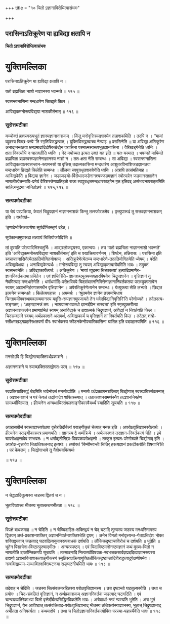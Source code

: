 +++
title = "१० चितो ऽज्ञानाविरोधित्वासंभवः"

+++


## परासिनाऽतिक्रूरेण या ह्यविद्या क्षतापि न

**चितो ऽज्ञानाविरोधित्वासंभवः**

# **युक्तिमल्लिका**

परासिनाऽतिक्रूरेण या ह्यविद्या क्षतापि न ।

यतो ब्रह्मचिता नाशो नाज्ञानस्य भवन्मते ॥ ११५ ॥

स्वसन्तानासिना मन्दधारेण च्छिद्यते किल ।

आविद्यकमनोरूपविद्यया नाशकीर्तनात् ॥ ११६ ॥

### **सुरोत्तमटीका**

यच्चोक्तं ब्रह्मस्वरूपभूतं ज्ञानमज्ञानानाशकम् । किंतु मनोवृत्तिरूपज्ञानमेव तन्नाशकमिति । तदपि न । ‘‘मायां व्युदस्य चिच्छ-क्त्ये’’ति स्मृतिविरुद्धत्वात् । युक्तिविरुद्धत्वाच्च नेत्याह ॥ परासिनेति ॥ या अविद्या अतिक्रूरेण अनाद्यनन्ततया भ्रमप्रमादादिदोषैरच्छेद्येन परासिना परमात्मस्वरूपभूतज्ञानासिना । वैरिखड्गेनेति ध्वनिः । क्षता निवर्त्यापि न घातवतीति ध्वनिः । नेदं मयोच्यत इत्यत उक्तं यत इति ॥ यतः यस्मात् । भवन्मते मायिमते ब्रह्मचिता ब्रह्मस्वरूपज्ञानेनाज्ञानस्य नाशो न । ततः क्षता नेति सम्बन्धः । सा अविद्या । स्वसन्तानासिना आविद्यकत्वात्स्वसन्तान-रूपमनसो या वृत्तिस् तदात्मकासिना मन्दधारेण आशुतरविनाशिजडज्ञानतया मन्दधारेण छिद्यते किलेति सम्बन्धः । लीलया स्वपुत्रधृतशस्त्रेणेति ध्वनिः । अत्रापि तत्संमतिमाह ॥ आविद्यकेति ॥ विद्यया ज्ञानेन । जडाजडयो-र्विरोधादजडेनानश्यज्जडमज्ञानं स्वोत्पन्नेन जडमानसज्ञानेन नश्यतीत्येतन्मायि-प्रमेयं वैरिशस्त्रेणाप्रतिहतो राजा स्वपुत्रधृतमन्दधारखड्गेन मृत इतिवद् असंभावनापराहतमिति साहित्यमुद्रया ध्वनितोऽर्थः ॥ ११५,११६ ॥

### **सत्यप्रमोदटीका**

या चेयं परप्रक्रिया, केवलं चिद्रूपज्ञानं नाज्ञाननाशकं किन्तु तत्स्फोरकमेव । वृत्त्युपारूढं तु सत्तदज्ञाननाशकम् इति । यथोक्तं–

‘तृणादेर्भासिकाऽप्येषा सूर्यदीप्तिस्तृणं दहेत् ।

सूर्यकान्तमुपारूढा तन्न्यायं चितियोजयेदि’ति ॥

तां दूषयति परेत्यादिभिश्चतुर्भिः । आद्यश्लोकद्वयस्य, एकान्वयः । तत्र ‘यतो ब्रह्मचिता नाज्ञाननाशो भवन्मते’ इति ‘आविद्यकमनोरूपविद्यया नाशकीर्तनात्’ इति च परप्रक्रियावर्णनम् । शिष्टेन, तन्निरासः । परासिना इति स्वसन्तानासिनेत्येतत्प्रतियोगितयोक्तम् । अतिक्रूरेणेत्येतच्च मन्दधारेणे-तत्प्रतियोगितयेति ध्येयम् । परेति अविद्यापेक्षया । अनाविद्यकेत्यर्थः । मनोरूपविद्या तु स्वयम् अविद्याकृतत्वान्नैवमिति भावः । तदुक्तं स्वसन्तानेति । अविद्याकार्येत्यर्थः । अतिक्रूरेण । ‘मायां व्युदस्य चिच्छक्त्या’ इत्यादिप्रमाणैर-ज्ञाननिवर्तकतया प्रमितेन । एवं ज्ञप्तिरिति– ज्ञानशब्दमुख्यव्यवहारविषयेण चिद्रूपज्ञानेन । वृत्तिज्ञानं तु नैवमित्याह मन्दधारेणेति । धर्माधर्मादि-परोक्षविषये चिदसंवलननिमित्तेनाज्ञानानिवर्तकतया पराभ्युपगतत्वेन स्वयम् अज्ञाननिर्हरणासमर्थेन वृत्तिज्ञानेन । अपेरतिक्रूरेणेत्यनेन सम्बन्धः । येत्युक्त्या सेति लभ्यते । छिद्यत इत्यनेन सम्बन्धते । किलेत्यपहासः । अयमर्थः । ‘श्रुतमयेन ज्ञानेन तत्त्वमभिधाय चिन्तामयीमवस्थामवलम्बमानस्य यद्वृत्ति-रूपज्ञानमुपजायते तेन भवेदविद्यानिवृत्तिरि’ति परेणोच्यते । तदेतदत्य-सङ्गतम् । ‘अहमज्ञानजं तमः । नाशयात्मभावस्थो ज्ञानदीपेन भास्वता’ इति स्मृत्युक्तरीत्या अज्ञाननाशकत्वेन प्रमाणप्रमितं स्वयम् अनाविद्यकं च ब्रह्मात्मकं चिद्रूपज्ञानं, अविद्यां न निवर्तयति किल । चिदसम्वलने स्वयम् अर्थप्रकाशने असमर्थं, अविद्याकार्यं च वृत्तिज्ञानं तां निवर्तयति किल । तदेतत् शत्रो-स्तीक्ष्णखड्गप्रहारैरक्षतवर्मा वीरः स्वार्भकस्य क्रीडनकेनौपचारिकासिना घातित इति वदपहास्यमिति ॥ ११६ ॥

# **युक्तिमल्लिका**

मनसोऽपि हि चिद्योगाच्छक्तिरर्थप्रकाशने ।

अज्ञाननाशने च स्याच्छक्तिस्तद्योगतः परम् ॥ ११७ ॥

### **सुरोत्तमटीका**

स्वप्रक्रियाविरुद्धं चेदमिति भावेनोक्तं मनसोऽपीति ॥ मनसो ऽर्थप्रकाशनशक्तिश् चिद्योगात् स्वरूपचित्संवलनात् । अज्ञाननाशने च परं केवलं तद्योगादेव शक्तिस्स्यात् । तत्प्रकाशनसमर्थस्यैव तदज्ञाननिबर्हण सामर्थ्यौचित्यात् । हीत्यनेन अन्यथाचित्संवलनाङ्गीकारवैयर्थ्यं स्यादिति सूचयति ॥ ११७ ॥

### **सत्यप्रमोदटीका**

अपहासबीजं स्वरूपज्ञप्त्यपेक्षया वृत्तेरतिदौर्बल्यं पराङ्गीकृतं चेत्याह मनस इति । अपरोक्षवृत्तिज्ञानस्येत्यर्थः । हीत्यनेन पराङ्गीकारमत्र प्रमाणयति । ज्ञानस्य द्वे अर्थक्रिये । अर्थप्रकाशनं तदज्ञान-निवर्तकत्वं चेति । इमे चापरोक्षवृत्तावेव सम्भवतः । न धर्माद्यतीन्द्रिय-विषयकपरोक्षवृत्तौ । तत्कुत इत्यतः परेणोच्यते चिद्योगाद् इति । अपरोक्ष-वृत्तावेव चित्प्रतिफलनाद् इत्यर्थः । तथोक्तं ‘बिम्बीभवन्ती चितिर् हरत्यज्ञानं प्रकटीकरोति विषयानि’ति । परं केवलम् । चिद्योगाभावे तु नैवोभयमित्यर्थः

॥ ११७ ॥

# **युक्तिमल्लिका**

न चेद्धटादितुल्यस्य जडस्य द्वितयं च न ।

भूताविष्टाच्च भीतस्य भूतात्कथमभीतता ॥ ११८ ॥

### **सुरोत्तमटीका**

विपक्षे बाधकमाह ॥ न चेदिति ॥ न चेच्चिदाहित-शक्तिद्वयं न चेद् घटादि तुल्यस्य जडस्य मनःपरिणामस्य द्वितयम् अर्थ-प्रकाशनशक्तिर् अज्ञाननिवर्तनशक्तिश्चेति द्वयम् । अनेन विमतो मनोवृत्त्यन्त-र्गताऽचिदंशः नोक्त शक्तिद्वयवान् जडत्वाद् घटवदित्यनुमानरूपबाधकं दर्शयति । लौकिकदृष्टान्तविरोधं च दर्शयति ॥ भूतेति ॥ भूतेन पिशाचेना-विष्टात्पुरुषाद्भीतः । अन्यत्स्पष्टम् । एवं चिदाविष्टमनोनष्टमज्ञानं कथं मुख्य-चितो न नश्यतीति दार्ष्टान्तिकमपि सूचयति । तस्मादनादि नित्यसर्वविषयक-स्वभजकसार्वज्ञप्रददिव्याज्ञानरूपस्य ब्रह्मणो ऽज्ञानाविनाशकत्वाङ्गीकरणं स्मृतिस्वप्रक्रियायुक्तिलौकिकदृष्टान्तादिविरुद्धत्वादुपेक्षणीयमेव । नत्वविद्यायाम-सम्भावितशक्तिघटनया सङ्घटनीयमिति भावः ॥ ११८ ॥

### **सत्यप्रमोदटीका**

तदेवाह न चेदिति । जडस्य चित्संवलनरहितस्य परोक्षवृत्तिज्ञानस्य । तत्र दृष्टान्तो घटतुल्यस्येति । तथा च प्रयोगः । चिद-संवलितं वृत्तिज्ञानं, न अर्थप्रकाशकम् अज्ञाननिवर्तकं जडत्वाद् घटवदिति । एवं चान्वयव्यतिरेकाभ्यां चितो वृत्तेर्दौर्बल्यसिद्धिरविकलेति भावः । अत्रैवार्था-न्तरं न्यस्यति भूतेति । अत्र भूतं चिद्रूपज्ञानं, येन आविष्टात् तत्संवलिताद-परोक्षवृत्तिज्ञानाद् भीतस्य तन्निवर्त्यस्याज्ञानस्य, भूताच् चिद्रूपज्ञानाद् अभीतता अनिवर्त्यता । कथमाक्षेपे । तथा च चितोऽज्ञानानिवर्तकत्वोक्तिः परस्या-पहास्यैवेति भावः ॥ ११८ ॥

